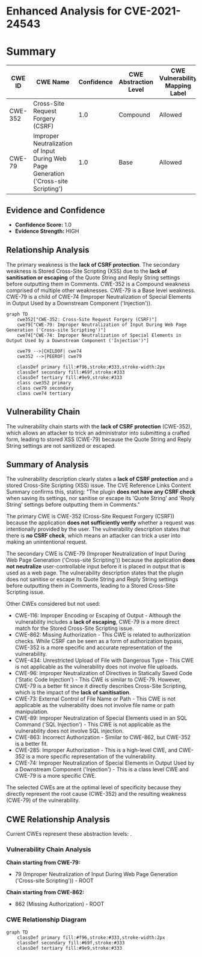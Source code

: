 # Enhanced Analysis for CVE-2021-24543

# Summary
| CWE ID | CWE Name | Confidence | CWE Abstraction Level | CWE Vulnerability Mapping Label | CWE-Vulnerability Mapping Notes |
|---|---|---|---|---|---|
| CWE-352 | Cross-Site Request Forgery (CSRF) | 1.0 | Compound | Allowed | Primary CWE |
| CWE-79 | Improper Neutralization of Input During Web Page Generation ('Cross-site Scripting') | 1.0 | Base | Allowed | Secondary Candidate |

## Evidence and Confidence

*   **Confidence Score:** 1.0
*   **Evidence Strength:** HIGH

## Relationship Analysis
The primary weakness is the **lack of CSRF protection**. The secondary weakness is Stored Cross-Site Scripting (XSS) due to the **lack of sanitisation or escaping** of the Quote String and Reply String settings before outputting them in Comments. CWE-352 is a Compound weakness comprised of multiple other weaknesses. CWE-79 is a Base level weakness. CWE-79 is a child of CWE-74 (Improper Neutralization of Special Elements in Output Used by a Downstream Component ('Injection')).

```mermaid
graph TD
    cwe352["CWE-352: Cross-Site Request Forgery (CSRF)"]
    cwe79["CWE-79: Improper Neutralization of Input During Web Page Generation ('Cross-site Scripting')"]
    cwe74["CWE-74: Improper Neutralization of Special Elements in Output Used by a Downstream Component ('Injection')"]

    cwe79 -->|CHILDOF| cwe74
    cwe352 -->|PEEROF| cwe79

    classDef primary fill:#f96,stroke:#333,stroke-width:2px
    classDef secondary fill:#69f,stroke:#333
    classDef tertiary fill:#9e9,stroke:#333
    class cwe352 primary
    class cwe79 secondary
    class cwe74 tertiary
```

## Vulnerability Chain
The vulnerability chain starts with the **lack of CSRF protection** (CWE-352), which allows an attacker to trick an administrator into submitting a crafted form, leading to stored XSS (CWE-79) because the Quote String and Reply String settings are not sanitized or escaped.

## Summary of Analysis
The vulnerability description clearly states a **lack of CSRF protection** and a stored Cross-Site Scripting (XSS) issue. The CVE Reference Links Content Summary confirms this, stating: "The plugin **does not have any CSRF check** when saving its settings, nor sanitise or escape its 'Quote String' and 'Reply String' settings before outputting them in Comments."

The primary CWE is CWE-352 (Cross-Site Request Forgery (CSRF)) because the application **does not sufficiently verify** whether a request was intentionally provided by the user. The vulnerability description states that there is **no CSRF check**, which means an attacker can trick a user into making an unintentional request.

The secondary CWE is CWE-79 (Improper Neutralization of Input During Web Page Generation ('Cross-site Scripting')) because the application **does not neutralize** user-controllable input before it is placed in output that is used as a web page. The vulnerability description states that the plugin does not sanitise or escape its Quote String and Reply String settings before outputting them in Comments, leading to a Stored Cross-Site Scripting issue.

Other CWEs considered but not used:

*   CWE-116: Improper Encoding or Escaping of Output - Although the vulnerability includes a **lack of escaping**, CWE-79 is a more direct match for the Stored Cross-Site Scripting issue.
*   CWE-862: Missing Authorization - This CWE is related to authorization checks. While CSRF can be seen as a form of authorization bypass, CWE-352 is a more specific and accurate representation of the vulnerability.
*   CWE-434: Unrestricted Upload of File with Dangerous Type - This CWE is not applicable as the vulnerability does not involve file uploads.
*   CWE-96: Improper Neutralization of Directives in Statically Saved Code ('Static Code Injection') - This CWE is similar to CWE-79. However, CWE-79 is a better fit since it directly describes Cross-Site Scripting, which is the impact of the **lack of sanitisation**.
*   CWE-73: External Control of File Name or Path - This CWE is not applicable as the vulnerability does not involve file name or path manipulation.
*   CWE-89: Improper Neutralization of Special Elements used in an SQL Command ('SQL Injection') - This CWE is not applicable as the vulnerability does not involve SQL injection.
*   CWE-863: Incorrect Authorization - Similar to CWE-862, but CWE-352 is a better fit.
*   CWE-285: Improper Authorization - This is a high-level CWE, and CWE-352 is a more specific representation of the vulnerability.
*   CWE-74: Improper Neutralization of Special Elements in Output Used by a Downstream Component ('Injection') - This is a class level CWE and CWE-79 is a more specific CWE.

The selected CWEs are at the optimal level of specificity because they directly represent the root cause (CWE-352) and the resulting weakness (CWE-79) of the vulnerability.


## CWE Relationship Analysis

Current CWEs represent these abstraction levels: .


### Vulnerability Chain Analysis

**Chain starting from CWE-79:**
- 79 (Improper Neutralization of Input During Web Page Generation ('Cross-site Scripting')) - ROOT


**Chain starting from CWE-862:**
- 862 (Missing Authorization) - ROOT



### CWE Relationship Diagram

```mermaid
graph TD
    classDef primary fill:#f96,stroke:#333,stroke-width:2px
    classDef secondary fill:#69f,stroke:#333
    classDef tertiary fill:#9e9,stroke:#333
```